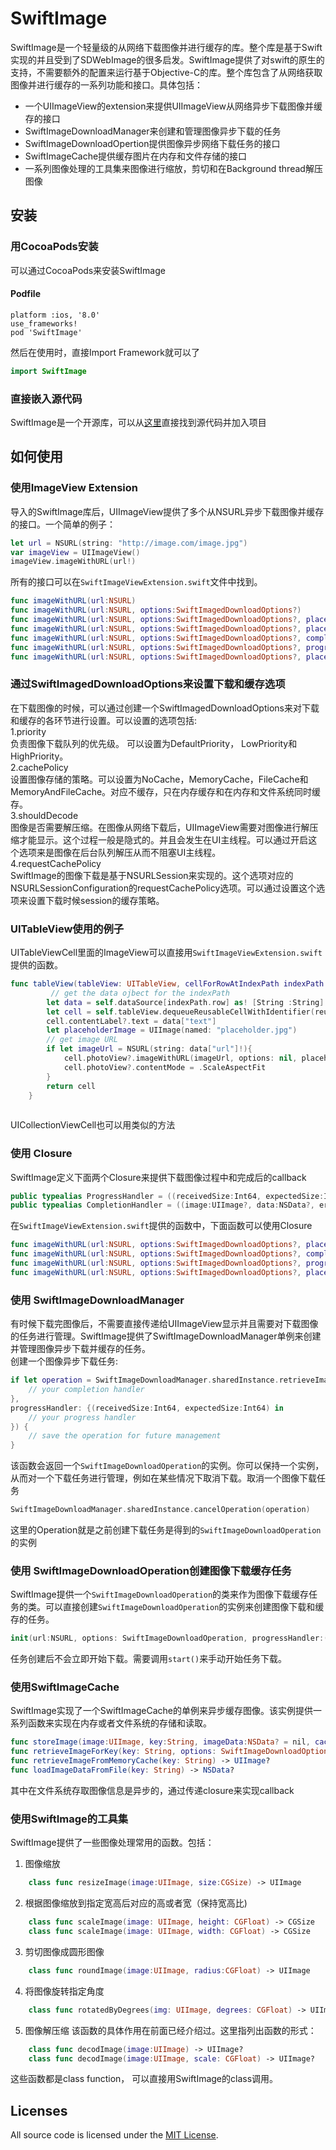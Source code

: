 SwiftImage
=========
SwiftImage是一个轻量级的从网络下载图像并进行缓存的库。整个库是基于Swift实现的并且受到了SDWebImage的很多启发。SwiftImage提供了对swift的原生的支持，不需要额外的配置来运行基于Objective-C的库。整个库包含了从网络获取图像并进行缓存的一系列功能和接口。具体包括：

- 一个UIImageView的extension来提供UIImageView从网络异步下载图像并缓存的接口
- SwiftImageDownloadManager来创建和管理图像异步下载的任务
- SwiftImageDownloadOpertion提供图像异步网络下载任务的接口
- SwiftImageCache提供缓存图片在内存和文件存储的接口
- 一系列图像处理的工具集来图像进行缩放，剪切和在Background thread解压图像

安装
------------

### 用CocoaPods安装

可以通过CocoaPods来安装SwiftImage

#### Podfile
```
platform :ios, '8.0'
use_frameworks!
pod 'SwiftImage'
```
然后在使用时，直接Import Framework就可以了  

```swift
import SwiftImage
```  

### 直接嵌入源代码
SwiftImage是一个开源库，可以从[这里](https://github.com/jie-cao/SwiftImage)直接找到源代码并加入项目

如何使用
----------

### 使用ImageView Extension
导入的SwiftImage库后，UIImageView提供了多个从NSURL异步下载图像并缓存的接口。一个简单的例子：

```swift
let url = NSURL(string: "http://image.com/image.jpg")
var imageView = UIImageView()
imageView.imageWithURL(url!)
```

所有的接口可以在`SwiftImageViewExtension.swift`文件中找到。

```swift
func imageWithURL(url:NSURL)
func imageWithURL(url:NSURL, options:SwiftImagedDownloadOptions?)
func imageWithURL(url:NSURL, options:SwiftImagedDownloadOptions?, placeholderImage:UIImage?)
func imageWithURL(url:NSURL, options:SwiftImagedDownloadOptions?, placeholderImage:UIImage?, progressHandler:ProgressHandler?)
func imageWithURL(url:NSURL, options:SwiftImagedDownloadOptions?, completionHandler:CompletionHandler?)
func imageWithURL(url:NSURL, options:SwiftImagedDownloadOptions?, progressHandler:ProgressHandler?, completionHandler:CompletionHandler?)
func imageWithURL(url:NSURL, options:SwiftImagedDownloadOptions?, placeholderImage:UIImage?, progressHandler:ProgressHandler?, completionHandler:CompletionHandler?)
```

### 通过SwiftImagedDownloadOptions来设置下载和缓存选项
在下载图像的时候，可以通过创建一个SwiftImagedDownloadOptions来对下载和缓存的各环节进行设置。可以设置的选项包括:  
1.priority  
负责图像下载队列的优先级。 可以设置为DefaultPriority， LowPriority和HighPriority。  
2.cachePolicy  
设置图像存储的策略。可以设置为NoCache，MemoryCache，FileCache和MemoryAndFileCache。对应不缓存，只在内存缓存和在内存和文件系统同时缓存。  
3.shouldDecode  
图像是否需要解压缩。在图像从网络下载后，UIImageView需要对图像进行解压缩才能显示。这个过程一般是隐式的。并且会发生在UI主线程。可以通过开启这个选项来是图像在后台队列解压从而不阻塞UI主线程。  
4.requestCachePolicy  
SwiftImage的图像下载是基于NSURLSession来实现的。这个选项对应的NSURLSessionConfiguration的requestCachePolicy选项。可以通过设置这个选项来设置下载时候session的缓存策略。


### UITableView使用的例子
UITableViewCell里面的ImageView可以直接用`SwiftImageViewExtension.swift`提供的函数。 

```swift
func tableView(tableView: UITableView, cellForRowAtIndexPath indexPath: NSIndexPath) -> UITableViewCell {
		 // get the data ojbect for the indexPath
        let data = self.dataSource[indexPath.row] as! [String :String]        
        let cell = self.tableView.dequeueReusableCellWithIdentifier(reuseIdentifier, forIndexPath: indexPath) as! ImageTableViewCell
        cell.contentLabel?.text = data["text"]
        let placeholderImage = UIImage(named: "placeholder.jpg")
        // get image URL
        if let imageUrl = NSURL(string: data["url"]!){
            cell.photoView?.imageWithURL(imageUrl, options: nil, placeholderImage: placeholderImage)
            cell.photoView?.contentMode = .ScaleAspectFit
        }
        return cell
    }
    
```
UICollectionViewCell也可以用类似的方法
### 使用 Closure
SwiftImage定义下面两个Closure来提供下载图像过程中和完成后的callback

```swift
public typealias ProgressHandler = ((receivedSize:Int64, expectedSize:Int64)->Void)
public typealias CompletionHandler = ((image:UIImage?, data:NSData?, error:NSError?, finished:Bool)->Void)
```
在`SwiftImageViewExtension.swift`提供的函数中，下面函数可以使用Closure 

```swift
func imageWithURL(url:NSURL, options:SwiftImagedDownloadOptions?, placeholderImage:UIImage?, progressHandler:ProgressHandler?)
func imageWithURL(url:NSURL, options:SwiftImagedDownloadOptions?, completionHandler:CompletionHandler?)
func imageWithURL(url:NSURL, options:SwiftImagedDownloadOptions?, progressHandler:ProgressHandler?, completionHandler:CompletionHandler?)
func imageWithURL(url:NSURL, options:SwiftImagedDownloadOptions?, placeholderImage:UIImage?, progressHandler:ProgressHandler?, completionHandler:CompletionHandler?)
```

### 使用 SwiftImageDownloadManager
有时候下载完图像后，不需要直接传递给UIImageView显示并且需要对下载图像的任务进行管理。SwiftImage提供了SwiftImageDownloadManager单例来创建并管理图像异步下载并缓存的任务。   
创建一个图像异步下载任务:  

```swift
if let operation = SwiftImageDownloadManager.sharedInstance.retrieveImageFromUrl(url, options: options, completionHandler:{(image:UIImage?, data:NSData?, error:NSError?,finished:Bool) -> in
	// your completion handler
},
progressHandler: {(receivedSize:Int64, expectedSize:Int64) in
	// your progress handler
}) {
	// save the operation for future management
}
```
该函数会返回一个`SwiftImageDownloadOperation`的实例。你可以保持一个实例，从而对一个下载任务进行管理，例如在某些情况下取消下载。取消一个图像下载任务  

```swift
SwiftImageDownloadManager.sharedInstance.cancelOperation(operation)
```
这里的Operation就是之前创建下载任务是得到的`SwiftImageDownloadOperation`的实例

### 使用 SwiftImageDownloadOperation创建图像下载缓存任务  
SwiftImage提供一个`SwiftImageDownloadOperation`的类来作为图像下载缓存任务的类。可以直接创建`SwiftImageDownloadOperation`的实例来创建图像下载和缓存的任务。

```swift
init(url:NSURL, options: SwiftImageDownloadOperation, progressHandler:((receivedSize:Int64, expectedSize:Int64)->Void)?, completionHandler:((image:UIImage?, data:NSData?, error:NSError?, finished:Bool)->Void)?)
```
任务创建后不会立即开始下载。需要调用`start()`来手动开始任务下载。

### 使用SwiftImageCache
SwiftImage实现了一个SwiftImageCache的单例来异步缓存图像。该实例提供一系列函数来实现在内存或者文件系统的存储和读取。

```swift
func storeImage(image:UIImage, key:String, imageData:NSData? = nil, cachePolicy:SwiftImageCachePolicy, completionHandler:(()-> Void)?)-> Void
func retrieveImageForKey(key: String, options: SwiftImageDownloadOptions, completionHandler: ((UIImage?, CacheType!) -> Void)?) -> Void    
func retrieveImageFromMemoryCache(key: String) -> UIImage?
func loadImageDataFromFile(key: String) -> NSData?
```

其中在文件系统存取图像信息是异步的，通过传递closure来实现callback

### 使用SwiftImage的工具集
SwiftImage提供了一些图像处理常用的函数。包括：  

1. 图像缩放

```swift
    class func resizeImage(image:UIImage, size:CGSize) -> UIImage   
```

2. 根据图像缩放到指定宽高后对应的高或者宽（保持宽高比)

```swift
    class func scaleImage(image: UIImage, height: CGFloat) -> CGSize
    class func scaleImage(image: UIImage, width: CGFloat) -> CGSize
```  
3. 剪切图像成圆形图像

```swift
    class func roundImage(image:UIImage, radius:CGFloat) -> UIImage
```  
4.  将图像旋转指定角度  

```swift
    class func rotatedByDegrees(img: UIImage, degrees: CGFloat) -> UIImage
```  
5. 图像解压缩
该函数的具体作用在前面已经介绍过。这里指列出函数的形式：

```swift
    class func decodImage(image:UIImage) -> UIImage?
    class func decodImage(image:UIImage, scale: CGFloat) -> UIImage? 
```  
这些函数都是class function， 可以直接用SwiftImage的class调用。  
## Licenses

All source code is licensed under the [MIT License](https://raw.github.com/rs/SDWebImage/master/LICENSE).